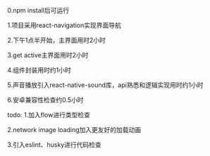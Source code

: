0.npm install后可运行

1.项目采用react-navigation实现界面导航

2.下午1点半开始，主界面用时2小时

3.get active主界面用时2小时

4.组件封装用时约1小时

5.声音播放引入react-native-sound库，api熟悉和逻辑实现用时约1小时

6.安卓兼容性检查约0.5小时

todo:
1.加入flow进行类型检查

2.network image loading加入更友好的加载动画

3.引入eslint、husky进行代码检查